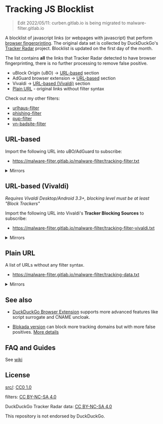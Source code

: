 # Tracking JS Blocklist

> Edit 2022/05/11: curben.gitlab.io is being migrated to malware-filter.gitlab.io

A blocklist of javascript links (or webpages with javascript) that perform [browser fingerprinting](https://en.wikipedia.org/wiki/Web_tracking). The original data set is collected by DuckDuckGo's [Tracker Radar](https://github.com/duckduckgo/tracker-radar) project. Blocklist is updated on the first day of the month.

The list contains **all** the links that Tracker Radar detected to have browser fingerprinting, there is no further processing to remove false positive.

- uBlock Origin (uBO) -> [URL-based](#url-based) section
- AdGuard browser extension -> [URL-based](#url-based) section
- Vivaldi -> [URL-based (Vivaldi)](#url-based-vivaldi) section
- [Plain URL](#plain-url) - original links without filter syntax

Check out my other filters:
- [urlhaus-filter](https://gitlab.com/malware-filter/urlhaus-filter)
- [phishing-filter](https://gitlab.com/malware-filter/phishing-filter)
- [pup-filter](https://gitlab.com/malware-filter/pup-filter)
- [vn-badsite-filter](https://gitlab.com/malware-filter/vn-badsite-filter)

## URL-based

Import the following URL into uBO/AdGuard to subscribe:

- https://malware-filter.gitlab.io/malware-filter/tracking-filter.txt

<details>
<summary>Mirrors</summary>

- https://curbengh.github.io/malware-filter/tracking-filter.txt
- https://curbengh.github.io/tracking-filter/tracking-filter.txt
- https://malware-filter.gitlab.io/tracking-filter/tracking-filter.txt
- https://malware-filter.pages.dev/tracking-filter.txt
- https://tracking-filter.pages.dev/tracking-filter.txt

</details>

## URL-based (Vivaldi)

_Requires Vivaldi Desktop/Android 3.3+, blocking level must be at least "Block Trackers"_

Import the following URL into Vivaldi's **Tracker Blocking Sources** to subscribe:

- https://malware-filter.gitlab.io/malware-filter/tracking-filter-vivaldi.txt

<details>
<summary>Mirrors</summary>

- https://curbengh.github.io/malware-filter/tracking-filter-vivaldi.txt
- https://curbengh.github.io/tracking-filter/tracking-filter-vivaldi.txt
- https://malware-filter.gitlab.io/tracking-filter/tracking-filter-vivaldi.txt
- https://malware-filter.pages.dev/tracking-filter-vivaldi.txt
- https://tracking-filter.pages.dev/tracking-filter-vivaldi.txt

</details>

## Plain URL

A list of URLs without any filter syntax.

- https://malware-filter.gitlab.io/malware-filter/tracking-data.txt

<details>
<summary>Mirrors</summary>

- https://curbengh.github.io/malware-filter/tracking-data.txt
- https://curbengh.github.io/tracking-filter/tracking-data.txt
- https://malware-filter.gitlab.io/tracking-filter/tracking-data.txt
- https://malware-filter.pages.dev/tracking-data.txt
- https://tracking-filter.pages.dev/tracking-data.txt

</details>

## See also

- [DuckDuckGo Browser Extension](https://github.com/duckduckgo/duckduckgo-privacy-extension) supports more advanced features like script surrogate and CNAME uncloak.

- [Blokada version](https://blokada.org/blocklists/ddgtrackerradar/standard/hosts.txt) can block more tracking domains but with more false positives. [More details](https://community.blokada.org/t/introducing-duckduckgo-tracker-radar-to-blokada/469)

## FAQ and Guides

See [wiki](https://gitlab.com/malware-filter/malware-filter/-/wikis/home)

## License

[src/](src/): [CC0 1.0](LICENSE.md)

filters: [CC BY-NC-SA 4.0](https://creativecommons.org/licenses/by-nc-sa/4.0/)

DuckDuckGo Tracker Radar data: [CC BY-NC-SA 4.0](https://creativecommons.org/licenses/by-nc-sa/4.0/)

This repository is not endorsed by DuckDuckGo.
